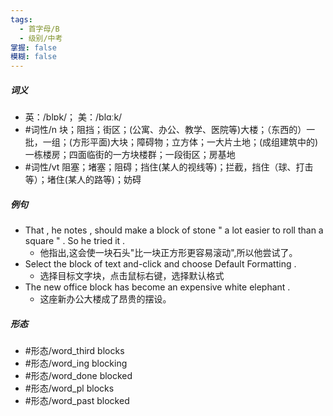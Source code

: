 ```yaml
---
tags:
  - 首字母/B
  - 级别/中考
掌握: false
模糊: false
---
```

##### 词义
- 英：/blɒk/； 美：/blɑːk/
- #词性/n  块；阻挡；街区；(公寓、办公、教学、医院等)大楼；（东西的）一批，一组；(方形平面)大块；障碍物；立方体；一大片土地；(成组建筑中的)一栋楼房；四面临街的一方块楼群；一段街区；房基地
- #词性/vt  阻塞；堵塞；阻碍；挡住(某人的视线等)；拦截，挡住（球、打击等）；堵住(某人的路等)；妨碍
##### 例句
- That , he notes , should make a block of stone " a lot easier to roll than a square " . So he tried it .
	- 他指出,这会使一块石头"比一块正方形更容易滚动",所以他尝试了。
- Select the block of text and-click and choose Default Formatting .
	- 选择目标文字块，点击鼠标右键，选择默认格式
- The new office block has become an expensive white elephant .
	- 这座新办公大楼成了昂贵的摆设。
##### 形态
- #形态/word_third blocks
- #形态/word_ing blocking
- #形态/word_done blocked
- #形态/word_pl blocks
- #形态/word_past blocked
